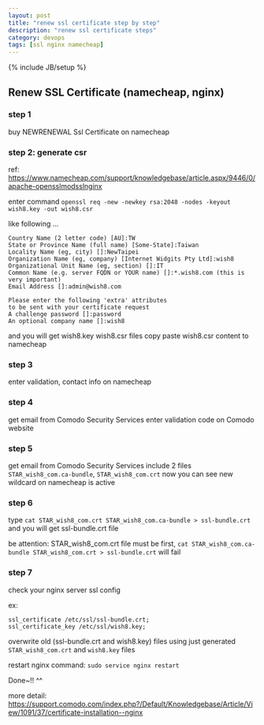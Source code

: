 ```yaml
---
layout: post
title: "renew ssl certificate step by step"
description: "renew ssl certificate steps"
category: devops
tags: [ssl nginx namecheap]
---
```

{% include JB/setup %}


## Renew SSL Certificate (namecheap, nginx)

### step 1

buy NEWRENEWAL Ssl Certificate on namecheap

### step 2: generate csr

ref: https://www.namecheap.com/support/knowledgebase/article.aspx/9446/0/apache-opensslmodsslnginx

enter command `openssl req -new -newkey rsa:2048 -nodes -keyout wish8.key -out wish8.csr`

like following ...

```
Country Name (2 letter code) [AU]:TW
State or Province Name (full name) [Some-State]:Taiwan
Locality Name (eg, city) []:NewTaipei
Organization Name (eg, company) [Internet Widgits Pty Ltd]:wish8
Organizational Unit Name (eg, section) []:IT
Common Name (e.g. server FQDN or YOUR name) []:*.wish8.com (this is very important)
Email Address []:admin@wish8.com

Please enter the following 'extra' attributes
to be sent with your certificate request
A challenge password []:password
An optional company name []:wish8
```

and you will get wish8.key wish8.csr files
copy paste wish8.csr content to namecheap

### step 3

enter validation, contact info on namecheap

### step 4

get email from Comodo Security Services
enter validation code on Comodo website

### step 5

get email from Comodo Security Services include 2 files `STAR_wish8_com.ca-bundle`, `STAR_wish8_com.crt`
now you can see new wildcard on namecheap is active

### step 6

type `cat STAR_wish8_com.crt STAR_wish8_com.ca-bundle > ssl-bundle.crt` and you will get ssl-bundle.crt file

be attention: STAR_wish8_com.crt file must be first, `cat STAR_wish8_com.ca-bundle STAR_wish8_com.crt > ssl-bundle.crt` will fail


### step 7

check your nginx server ssl config

ex:

```
ssl_certificate /etc/ssl/ssl-bundle.crt;
ssl_certificate_key /etc/ssl/wish8.key;
```

overwrite old (ssl-bundle.crt and wish8.key) files using just generated `STAR_wish8_com.crt` and `wish8.key` files

restart nginx command: `sudo service nginx restart`

Done~!! ^^

more detail: https://support.comodo.com/index.php?/Default/Knowledgebase/Article/View/1091/37/certificate-installation--nginx
